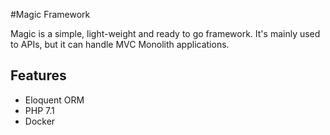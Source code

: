 #Magic Framework

Magic is a simple, light-weight and ready to go framework. It's mainly
used to APIs, but it can handle MVC Monolith applications. 

## Features

* Eloquent ORM
* PHP 7.1
* Docker